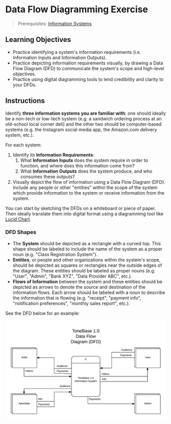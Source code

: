 # Data Flow Diagramming Exercise

> Prerequisites: [Information Systems](/notes/info-systems/README.md)

## Learning Objectives

  + Practice identifying a system's information requirements (i.e. Information Inputs and Information Outputs).
  + Practice depicting information requirements visually, by drawing a Data Flow Diagram (DFD) to communicate the system's scope and high-level objectives.
  + Practice using digital diagramming tools to lend credibility and clarity to your DFDs.

## Instructions

Identify **three information systems you are familiar with**: one should ideally be a non-tech or low-tech system (e.g. a sandwich ordering process at an old-school local corner deli) and the other two should be computer-based systems (e.g. the Instagram social media app, the Amazon.com delivery system, etc.).

For each system:

  1. Identify its **Information Requirements**:
     1. What **Information Inputs** does the system require in order to function, and where does this information come from?
     2. What **Information Outputs** does the system produce, and who consumes these outputs?
  2. Visually depict the flow of information using a Data Flow Diagram (DFD). Include any people or other "entities" within the scope of the system which provide information to the system or receive information from the system.

You can start by sketching the DFDs on a whiteboard or piece of paper. Then ideally translate them into digital format using a diagramming tool like [Lucid Chart](https://www.lucidchart.com/).

### DFD Shapes

  + The **System** should be depicted as a rectangle with a curved top. This shape should be labeled to include the name of the system as a proper noun (e.g. "Class Registration System").
  + **Entities**, or people and other organizations within the system's scope, should be depicted as squares or rectangles near the outside edges of the diagram. These entities should be labeled as proper nouns (e.g. "User", "Admin", "Bank XYZ", "Data Provider ABC", etc.).
  + **Flows of Information** between the system and these entities should be depicted as arrows to denote the source and destination of the information flows. Each arrow should be labeled with a noun to describe the information that is flowing (e.g. "receipt", "payment info", "notification preferences", "monthly sales report", etc.).

See the DFD below for an example:

![A "data flow diagram" depicting a system with inputs flowing in and outputs flowing out.](/img/notes/info-systems/example-data-flow-diagram.png)
